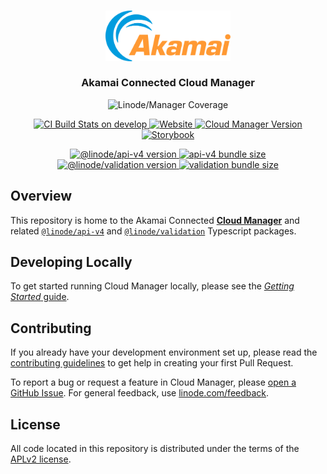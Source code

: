 <h3 align="center">
  <img src="https://github.com/linode/manager/blob/develop/packages/manager/src/assets/logo/akamai-logo.svg" width="200" />
  <br />
  <br />
  Akamai Connected Cloud Manager
</h2>

<p align="center">
  <img alt="Linode/Manager Coverage" src="https://img.shields.io/badge/%40linode%2Fmanager_coverage-N%2FA%25-yellow" />
</p>


<p align="center">
  <a href="https://github.com/linode/manager/actions/workflows/ci.yml">
    <img src="https://github.com/linode/manager/actions/workflows/ci.yml/badge.svg?branch=develop" alt="CI Build Stats on develop" />
  </a>
  <a href="https://cloud.linode.com">
  <img alt="Website" src="https://img.shields.io/website?down_color=red&down_message=outage&label=cloud.linode.com&up_color=green&up_message=up&url=https%3A%2F%2Fcloud.linode.com" />
  </a>
  <a href="https://github.com/linode/manager/releases">
    <img src="https://img.shields.io/github/package-json/v/linode/manager?filename=packages%2Fmanager%2Fpackage.json&label=cloud.linode.com" alt="Cloud Manager Version" />
  </a>
  <a href="https://design.linode.com">
    <img src="https://cdn.jsdelivr.net/gh/storybookjs/brand@main/badge/badge-storybook.svg" alt="Storybook" />
  </a>
</p>
<p align="center">
  <a href="https://www.npmjs.com/package/@linode/api-v4">
    <img src="https://img.shields.io/npm/v/@linode/api-v4?label=%40linode%2Fapi-v4" alt="@linode/api-v4 version" />
  </a>
  <a href="https://bundlephobia.com/package/@linode/api-v4">
    <img alt="api-v4 bundle size" src="https://img.shields.io/bundlephobia/min/@linode/api-v4?label=api-v4 size">
  </a>
  <a href="https://www.npmjs.com/package/@linode/validation">
    <img src="https://img.shields.io/npm/v/@linode/validation?label=%40linode%2Fvalidation" alt="@linode/validation version" />
  </a>
  <a href="https://bundlephobia.com/package/@linode/validation">
    <img alt="validation bundle size" src="https://img.shields.io/bundlephobia/min/@linode/validation?label=validation size">
  </a>
  
</p>

## Overview

This repository is home to the Akamai Connected **[Cloud Manager](https://cloud.linode.com)** and related [`@linode/api-v4`](packages/api-v4/) and [`@linode/validation`](packages/validation/) Typescript packages.

## Developing Locally

To get started running Cloud Manager locally, please see the [_Getting Started_ guide](docs/GETTING_STARTED.md).

## Contributing

If you already have your development environment set up, please read the [contributing guidelines](docs/CONTRIBUTING.md) to get help in creating your first Pull Request.

To report a bug or request a feature in Cloud Manager, please [open a GitHub Issue](https://github.com/linode/manager/issues/new). For general feedback, use [linode.com/feedback](https://www.linode.com/feedback/).

## License

All code located in this repository is distributed under the terms of the [APLv2
license](LICENSE).